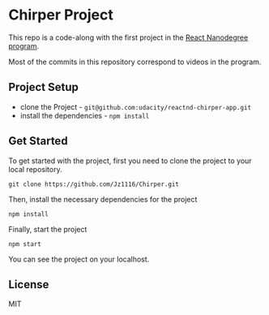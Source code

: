 # Chirper Project

This repo is a code-along with the first project in the [React Nanodegree program](https://www.udacity.com/course/react-nanodegree--nd019).

Most of the commits in this repository correspond to videos in the program.

## Project Setup

* clone the Project - `git@github.com:udacity/reactnd-chirper-app.git`
* install the dependencies - `npm install`

## Get Started
To get started with the project, first you need to clone the project to your local repository.
```
git clone https://github.com/Jz1116/Chirper.git
```

Then, install the necessary dependencies for the project
```
npm install
```

Finally, start the project
```
npm start
```

You can see the project on your localhost. 

## License

MIT

